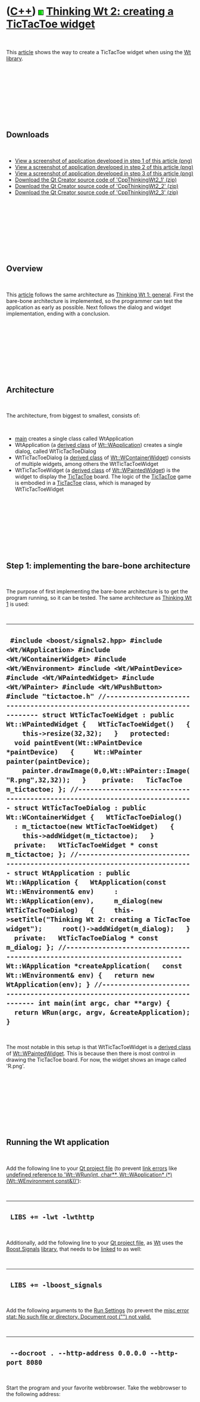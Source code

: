 



 

 

 

 

 

([C++](Cpp.md)) ![Wt](PicWt.png) [Thinking Wt 2: creating a TicTacToe widget](CppThinkingWt2.md)
==================================================================================================

 

This [article](CppArticle.md) shows the way to create a TicTacToe
widget when using the [Wt](CppWt.md) [library](CppLibrary.md).

 

 

 

 

 

Downloads
---------

 

-   [View a screenshot of application developed in step 1 of this
    article (png)](CppThinkingWt2_1.png)
-   [View a screenshot of application developed in step 2 of this
    article (png)](CppThinkingWt2_2.png)
-   [View a screenshot of application developed in step 3 of this
    article (png)](CppThinkingWt2_3.png)
-   [Download the Qt Creator source code of
    'CppThinkingWt2\_1' (zip)](CppThinkingWt2_1.zip)
-   [Download the Qt Creator source code of
    'CppThinkingWt2\_2' (zip)](CppThinkingWt2_2.zip)
-   [Download the Qt Creator source code of
    'CppThinkingWt2\_3' (zip)](CppThinkingWt2_3.zip)

 

 

 

 

 

Overview
--------

 

This [article](CppArticle.md) follows the same architecture as
[Thinking Wt 1: general](CppThinkingWt1.md). First the bare-bone
architecture is implemented, so the programmer can test the application
as early as possible. Next follows the dialog and widget implementation,
ending with a conclusion.

 

 

 

 

 

Architecture
------------

 

The architecture, from biggest to smallest, consists of:

 

-   [main](CppMain.md) creates a single class called WtApplication
-   WtApplication (a [derived class](CppDerivedClass.md) of
    [Wt::WApplication](CppWApplication.md)) creates a single dialog,
    called WtTicTacToeDialog
-   WtTicTacToeDialog (a [derived class](CppDerivedClass.md) of
    [Wt::WContainerWidget](CppWContainerWidget.md)) consists of
    multiple widgets, among others the WtTicTacToeWidget
-   WtTicTacToeWidget (a [derived class](CppDerivedClass.md) of
    [Wt::WPaintedWidget](CppWPaintedWidget.md)) is the widget to
    display the [TicTacToe](CppTicTacToe.md) board. The logic of the
    [TicTacToe](CppTicTacToe.md) game is embodied in a
    [TicTacToe](CppTicTacToe.md) class, which is managed by
    WtTicTacToeWidget

 

 

 

 

 

Step 1: implementing the bare-bone architecture
-----------------------------------------------

 

The purpose of first implementing the bare-bone architecture is to get
the program running, so it can be tested. The same architecture as
[Thinking Wt 1](CppThinkingWt1.md) is used:

 

  ------------------------------------------------------------------------------------------------------------------------------------------------------------------------------------------------------------------------------------------------------------------------------------------------------------------------------------------------------------------------------------------------------------------------------------------------------------------------------------------------------------------------------------------------------------------------------------------------------------------------------------------------------------------------------------------------------------------------------------------------------------------------------------------------------------------------------------------------------------------------------------------------------------------------------------------------------------------------------------------------------------------------------------------------------------------------------------------------------------------------------------------------------------------------------------------------------------------------------------------------------------------------------------------------------------------------------------------------------------------------------------------------------------------------------------------------------------------------------------------------------------------------------------------------------------------------------------------------------------------------------------------------------------------------------------------------------------------------------------------------
  ` #include <boost/signals2.hpp> #include <Wt/WApplication> #include <Wt/WContainerWidget> #include <Wt/WEnvironment> #include <Wt/WPaintDevice> #include <Wt/WPaintedWidget> #include <Wt/WPainter> #include <Wt/WPushButton> #include "tictactoe.h" //--------------------------------------------------------------------------- struct WtTicTacToeWidget : public Wt::WPaintedWidget {   WtTicTacToeWidget()   {     this->resize(32,32);   }   protected:   void paintEvent(Wt::WPaintDevice *paintDevice)   {     Wt::WPainter painter(paintDevice);     painter.drawImage(0,0,Wt::WPainter::Image("R.png",32,32));   }    private:   TicTacToe m_tictactoe; }; //--------------------------------------------------------------------------- struct WtTicTacToeDialog : public Wt::WContainerWidget {   WtTicTacToeDialog()   : m_tictactoe(new WtTicTacToeWidget)   {     this->addWidget(m_tictactoe);   }   private:   WtTicTacToeWidget * const m_tictactoe; }; //--------------------------------------------------------------------------- struct WtApplication : public Wt::WApplication {   WtApplication(const Wt::WEnvironment& env)     : Wt::WApplication(env),     m_dialog(new WtTicTacToeDialog)   {     this->setTitle("Thinking Wt 2: creating a TicTacToe widget");     root()->addWidget(m_dialog);   }   private:   WtTicTacToeDialog * const m_dialog; }; //--------------------------------------------------------------------------- Wt::WApplication *createApplication(   const Wt::WEnvironment& env) {   return new WtApplication(env); } //--------------------------------------------------------------------------- int main(int argc, char **argv) {   return WRun(argc, argv, &createApplication); }`
  ------------------------------------------------------------------------------------------------------------------------------------------------------------------------------------------------------------------------------------------------------------------------------------------------------------------------------------------------------------------------------------------------------------------------------------------------------------------------------------------------------------------------------------------------------------------------------------------------------------------------------------------------------------------------------------------------------------------------------------------------------------------------------------------------------------------------------------------------------------------------------------------------------------------------------------------------------------------------------------------------------------------------------------------------------------------------------------------------------------------------------------------------------------------------------------------------------------------------------------------------------------------------------------------------------------------------------------------------------------------------------------------------------------------------------------------------------------------------------------------------------------------------------------------------------------------------------------------------------------------------------------------------------------------------------------------------------------------------------------------------

 

The most notable in this setup is that WtTicTacToeWidget is a [derived
class](CppDerivedClass.md) of
[Wt::WPaintedWidget](CppWPaintedWidget.md). This is because then there
is most control in drawing the TicTacToe board. For now, the widget
shows an image called 'R.png'.

 

 

 

 

 

Running the Wt application
--------------------------

 

Add the following line to your [Qt project file](CppQtProjectFile.md)
(to prevent [link errors](CppLinkError.md) like [undefined reference to
'Wt::WRun(int, char\*\*, Wt::WApplication\* (\*)(Wt::WEnvironment
const&))'](CppLinkErrorUndefinedReferenceToWtWrun.md)):

 

  --------------------------
  ` LIBS += -lwt -lwthttp`
  --------------------------

 

Additionally, add the following line to your [Qt project
file](CppQtProjectFile.md), as [Wt](CppWt.md) uses the
[Boost.Signals](CppBoostSignals.md) [library](CppLibrary.md), that
needs to be [linked](CppLink.md) to as well:

 

  ----------------------------
  ` LIBS += -lboost_signals`
  ----------------------------

 

Add the following arguments to the [Run
Settings](CppQtCreatorRunSettings.png) (to prevent the [misc
error](CppMiscError.md) [stat: No such file or directory. Document root
("") not
valid.](CppMiscErrorStatNoSuchFileOrDirectoryDocumentRootNotValid.md)

 

  --------------------------------------------------------
  ` --docroot . --http-address 0.0.0.0 --http-port 8080`
  --------------------------------------------------------

 

Start the program and your favorite webbrowser. Take the webbrowser to
the following address:

 

  ---------------------------
  ` http://127.0.0.1:8080/`
  ---------------------------

 

 

 

 

 

Step 2: implementing the WtTicTacToeDialog
------------------------------------------

 

In this simple example, the WtTicTacToeDialog shows both a
WtTicTacToeWidget and a restart button, aligned vertically. The restart
button also shows the state of the game (that is: player 1 has won,
player 2 has won, draw, game is still unfinished):

 

  -----------------------------------------------------------------------------------------------------------------------------------------------------------------------------------------------------------------------------------------------------------------------------------------------------------------------------------------------------------------------------------------------------------------------------------------------------------------------------------------------------------------------------------------------------------------------------------------------------------------------------------------------------------------------------------------------------------------------------------------------------------------------------------------------------------------------------------------------------------------------------------------------------------------------------------------------------------------------------------------------------------------------------------------------------------------------------------------------------------------------------------------------------------------------------------------------------------------------------------------------------------------------------------------------------------------------------------------------------------------------------------------------------------------------------------------------------------------------------------------------------------------------------------------------------------------------------------------------------------------------------------------------------------------------------------------------------------------------------------------------------------------------------------------------------------------------------------------------------------------------------------------------------------------------------------------------------------------------------------------------------------------------------------------------------------------------------------------------------------------------------------------------------------------------------
  ` #include <boost/signals2.hpp> #include <Wt/WApplication> #include <Wt/WBreak> #include <Wt/WContainerWidget> #include <Wt/WEnvironment> #include <Wt/WEvent> #include <Wt/WPaintDevice> #include <Wt/WPaintedWidget> #include <Wt/WPainter> #include <Wt/WPushButton> #include "tictactoe.h" //--------------------------------------------------------------------------- struct WtTicTacToeWidget : public Wt::WPaintedWidget {   WtTicTacToeWidget()   {     this->resize(32,32);   }   boost::signals2::signal<void ()> m_signal_state_changed;    int GetState() const { return 0; }   void Restart() {}   protected:   void paintEvent(Wt::WPaintDevice *paintDevice)   {     Wt::WPainter painter(paintDevice);     painter.drawImage(0,0,Wt::WPainter::Image("R.png",32,32));   }    private:   TicTacToe m_tictactoe; }; //--------------------------------------------------------------------------- struct WtTicTacToeDialog : public Wt::WContainerWidget {   WtTicTacToeDialog()   : m_button(new Wt::WPushButton),     m_tictactoe(new WtTicTacToeWidget)   {     this->addWidget(m_tictactoe);     this->addWidget(new Wt::WBreak(this));     this->addWidget(m_button);     m_button->setText("Restart");     m_tictactoe->m_signal_state_changed.connect(       boost::bind(         &WtTicTacToeDialog::OnStateChanged,         this));     m_button->clicked().connect(       this,&WtTicTacToeDialog::OnRestart);   }   private:   Wt::WPushButton * const m_button;   WtTicTacToeWidget * const m_tictactoe;   void OnRestart()   {     m_tictactoe->Restart();   }   void OnStateChanged()   {     switch (m_tictactoe->GetState())     {       case TicTacToe::player1:         m_button->setText("Player 1 has won. Click to restart");         break;       case TicTacToe::player2:         m_button->setText("Player 2 has won. Click to restart");         break;       case TicTacToe::draw:         m_button->setText("Draw. Click to restart");         break;       case TicTacToe::no_winner:         m_button->setText("Restart");         break;       default:         assert(!"Should not get here");         break;     }   } }; `
  -----------------------------------------------------------------------------------------------------------------------------------------------------------------------------------------------------------------------------------------------------------------------------------------------------------------------------------------------------------------------------------------------------------------------------------------------------------------------------------------------------------------------------------------------------------------------------------------------------------------------------------------------------------------------------------------------------------------------------------------------------------------------------------------------------------------------------------------------------------------------------------------------------------------------------------------------------------------------------------------------------------------------------------------------------------------------------------------------------------------------------------------------------------------------------------------------------------------------------------------------------------------------------------------------------------------------------------------------------------------------------------------------------------------------------------------------------------------------------------------------------------------------------------------------------------------------------------------------------------------------------------------------------------------------------------------------------------------------------------------------------------------------------------------------------------------------------------------------------------------------------------------------------------------------------------------------------------------------------------------------------------------------------------------------------------------------------------------------------------------------------------------------------------------------------

 

Note that the widget has only dummy [member
functions](CppMemberFunction.md) yet, but that the dialog is fully
functional. Because I prefer using the same signal/slot system in all my
programs, I use the [Boost signals](CppBoostSignal.md) instead of the
Wt signals. To get the widgets align vertically, I put a
[Wt::WBreak](CppWBreak.md) between the two relevant widgets. The
unnamed [Wt::WBreak](CppWBreak.md) will be [deleted](CppDelete.md) by
the dialog.

 

 

 

 

 

Step 3: implementing the WtTicTacToeWidget
------------------------------------------

 

The widget handles the interface between the TicTacToe class and the
user's mouse clicks.

 

  ------------------------------------------------------------------------------------------------------------------------------------------------------------------------------------------------------------------------------------------------------------------------------------------------------------------------------------------------------------------------------------------------------------------------------------------------------------------------------------------------------------------------------------------------------------------------------------------------------------------------------------------------------------------------------------------------------------------------------------------------------------------------------------------------------------------------------------------------------------------------------------------------------------------------------------------------------------------------------------------------------------------------------------------------------------------------------------------------------------------------------------------------------------------------------------------------------------------------------------------------------------------------------------------------------------------------------------------------------------------------------------------------------------------------------------------------------------------------------------------------------------------------------------------------------------------------------------------------------------------------------------------------------------------------------------------------------------------------------------------------------------------------------------------------------------------------------------------------------------------------------------------------------------------------------------------------------------------------------------------------------------------------------------------------------------------------------------------------------------------------------------------------------------------------------------------------------------------------------------------------------------------------------------------------------------------------------------------------------------------------------------------------------------------------------------------------------------------------------------------------------------------------------------------------------------------------------------------------------------------------------------------------------------------------------------------------------------------------------------------------------------------------------------------------------------------------------------------------------------------------------------------------------------------------------------------------------------------------------------------------------------------------------------------------------------------------------------------------------------------------------------------------------------------------------------------------------------------------------------------------------------------------------------------------------------------------------------------------------------------------------------------------------------------------------------------------------------------------------------------------------------------------------------------------------------------------------------------------------------------------------------------------------------------------------------------
  ` #include <boost/signals2.hpp> #include <Wt/WApplication> #include <Wt/WBreak> #include <Wt/WBrush> #include <Wt/WContainerWidget> #include <Wt/WEnvironment> #include <Wt/WEvent> #include <Wt/WPaintDevice> #include <Wt/WPaintedWidget> #include <Wt/WPainter> #include <Wt/WPen> #include <Wt/WPushButton> #include "tictactoe.h" //--------------------------------------------------------------------------- struct WtTicTacToeWidget : public Wt::WPaintedWidget {   WtTicTacToeWidget()   {     //Without resize, there is nothing to paint on     this->resize(GetWidth(),GetHeight());     this->clicked().connect(this,&WtTicTacToeWidget::OnClicked);     this->update();   }   boost::signals2::signal<void ()> m_signal_has_winner;   boost::signals2::signal<void ()> m_signal_state_changed;    int GetState() const   {     return m_tictactoe.GetWinner();   }   void Restart()   {     m_tictactoe = TicTacToe();     this->update();   }   protected:   void paintEvent(Wt::WPaintDevice *paintDevice)   {     Wt::WPainter painter(paintDevice);     const int width  = GetWidth();     const int height = GetHeight();     //Set black pen     Wt::WPen pen = painter.pen();     pen.setCapStyle(Wt::RoundCap);     pen.setColor(Wt::WColor(255,255,255));     painter.setPen(pen);     painter.setBrush(Wt::WBrush(Wt::WColor(255,255,255)));     painter.drawRect(0.0,0.0,GetWidth(),GetHeight());     //Set thick white pen     pen.setColor(Wt::WColor(0,0,0));     const int line_width = std::min(width,height) / 15;     pen.setWidth(line_width);     painter.setPen(pen);     //Vertical lines     painter.drawLine(         ((1*width)/3)+4,     0+(line_width/2),         ((1*width)/3)-4,height-(line_width/2));     painter.drawLine(         ((2*width)/3)-4,     0+(line_width/2),         ((2*width)/3)+8,height-(line_width/2));     //Horizontal lines     painter.drawLine(         0+(line_width/2),((1*height)/3)+4,         width-(line_width/2),((1*height)/3)-4);     painter.drawLine(         0+(line_width/2),((2*height)/3)-4,         width-(line_width/2),((2*height)/3)+8);      for (int row=0; row!=3; ++row)     {       const int x1 = ((row + 0) * (width / 3)) + (line_width/1) + 4;       const int x2 = ((row + 1) * (width / 3)) - (line_width/1) - 4;       for (int col=0; col!=3; ++col)       {         const int y1 = ((col + 0) * (height / 3)) + (line_width/1) + 4;         const int y2 = ((col + 1) * (height / 3)) - (line_width/1) - 4;         const int state = m_tictactoe.GetSquare(row,col);         if (state == TicTacToe::player1)         {           //player1 = cross           painter.drawLine(x1,y1,x2,y2);           painter.drawLine(x1,y2,x2,y1);         }         else if (state == TicTacToe::player2)         {           //player1 = circle           painter.drawEllipse(x1,y1,x2-x1,y2-y1);         }       }     }   }    private:   TicTacToe m_tictactoe;   int GetWidth() const { return 300.0; }   int GetHeight() const { return 300.0; }    void OnClicked(const Wt::WMouseEvent& e)   {     if (m_tictactoe.GetWinner() != TicTacToe::no_winner) return;     const int x = 3 * e.widget().x / this->GetWidth();     if (x < 0 || x > 2) return;     const int y = 3 * e.widget().y / this->GetHeight();     if (y < 0 || y > 2) return;     if (m_tictactoe.CanDoMove(x,y))     {       m_tictactoe.DoMove(x,y);       //emit that the state has changed       this->m_signal_state_changed();     }     if (m_tictactoe.GetWinner() != TicTacToe::no_winner)     {       //emit that there is a winner       this->m_signal_has_winner();     }     this->update();   } };`
  ------------------------------------------------------------------------------------------------------------------------------------------------------------------------------------------------------------------------------------------------------------------------------------------------------------------------------------------------------------------------------------------------------------------------------------------------------------------------------------------------------------------------------------------------------------------------------------------------------------------------------------------------------------------------------------------------------------------------------------------------------------------------------------------------------------------------------------------------------------------------------------------------------------------------------------------------------------------------------------------------------------------------------------------------------------------------------------------------------------------------------------------------------------------------------------------------------------------------------------------------------------------------------------------------------------------------------------------------------------------------------------------------------------------------------------------------------------------------------------------------------------------------------------------------------------------------------------------------------------------------------------------------------------------------------------------------------------------------------------------------------------------------------------------------------------------------------------------------------------------------------------------------------------------------------------------------------------------------------------------------------------------------------------------------------------------------------------------------------------------------------------------------------------------------------------------------------------------------------------------------------------------------------------------------------------------------------------------------------------------------------------------------------------------------------------------------------------------------------------------------------------------------------------------------------------------------------------------------------------------------------------------------------------------------------------------------------------------------------------------------------------------------------------------------------------------------------------------------------------------------------------------------------------------------------------------------------------------------------------------------------------------------------------------------------------------------------------------------------------------------------------------------------------------------------------------------------------------------------------------------------------------------------------------------------------------------------------------------------------------------------------------------------------------------------------------------------------------------------------------------------------------------------------------------------------------------------------------------------------------------------------------------------------------------------------------

 

 

 

 

 

Conclusion
----------

 

This [article](CppArticle.md) described the gradual development of a
custom dialog and widget. Using the architecture described in [Thinking
Wt 1: general](CppThinkingWt1.md), it is possible to have multiple
steps-in-between to check if the program still works.

 

The [tool](Tools.md) [TestTicTacToe](ToolTestTicTacToe.md) contains
the polished and slightly extended version of the code in this
[article](CppArticle.md).

 

My next article, [Thinking Wt 3: TicTacToe game](CppThinkingWt3.md)
describes how I implement the WtTicTacToeWidget in a full game.

 

-   [View a screenshot of application developed in step 1 of this
    article (png)](CppThinkingWt2_1.png)
-   [View a screenshot of application developed in step 2 of this
    article (png)](CppThinkingWt2_2.png)
-   [View a screenshot of application developed in step 3 of this
    article (png)](CppThinkingWt2_3.png)
-   [Download the Qt Creator source code of
    'CppThinkingWt2\_1' (zip)](CppThinkingWt2_1.zip)
-   [Download the Qt Creator source code of
    'CppThinkingWt2\_2' (zip)](CppThinkingWt2_2.zip)
-   [Download the Qt Creator source code of
    'CppThinkingWt2\_3' (zip)](CppThinkingWt2_3.zip)

 

 

 

 

 

External links
--------------

 

-   [Wt homepage](http://www.webtoolkit.eu/wt)

 

 

 

 

 

[References](CppReferences.md)
-------------------------------

 

1.  [Wt homepage](http://www.webtoolkit.eu/wt)
2.  [Victor Volkman. Wt: C++ Web Toolkit Library Lets You Write
    Scripting-Independent Web Apps.
    www.codeguru.com](http://www.codeguru.com/cpp/i-n/internet/browsercontrol/article.php/c15275__2/Wt-C-Web-Toolkit-Library-Lets-You-Write-Scripting-Independent-Web-Apps.md)
3.  [Wt homepage, source code of the 'Hello world'
    example](http://www.webtoolkit.eu/wt#/src/hello)

 

 

 

 

 

Acknowledgements
----------------

 

Thanks Tor Arne Fallingen for notifying me that I omitted linking to
Boost.Signals.

 

 

 

 

 





 




